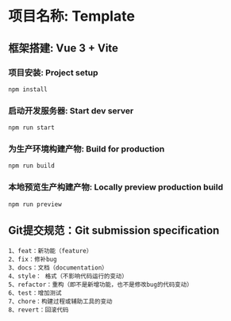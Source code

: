 # 项目名称: Template

## 框架搭建: Vue 3 + Vite

### 项目安装: Project setup
```
npm install
```

### 启动开发服务器: Start dev server
```
npm run start
```

### 为生产环境构建产物: Build for production
```
npm run build
```

### 本地预览生产构建产物: Locally preview production build
```
npm run preview
```

## Git提交规范：Git submission specification
```
1、feat：新功能（feature）
2、fix：修补bug
3、docs：文档（documentation）
4、style： 格式（不影响代码运行的变动）
5、refactor：重构（即不是新增功能，也不是修改bug的代码变动）
6、test：增加测试
7、chore：构建过程或辅助工具的变动
8、revert：回滚代码
```
